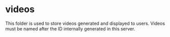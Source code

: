 # videos

This folder is used to store videos generated and displayed to users.
Videos must be named after the ID internally generated in this server.
